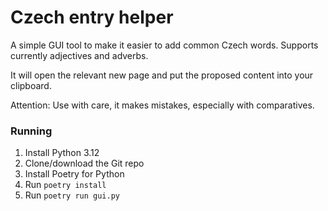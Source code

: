 # Czech entry helper

A simple GUI tool to make it easier to add common Czech words. Supports currently adjectives and adverbs.

It will open the relevant new page and put the proposed content into your clipboard.

Attention: Use with care, it makes mistakes, especially with comparatives.

### Running
1. Install Python 3.12
2. Clone/download the Git repo
3. Install Poetry for Python
4. Run `poetry install`
5. Run `poetry run gui.py`